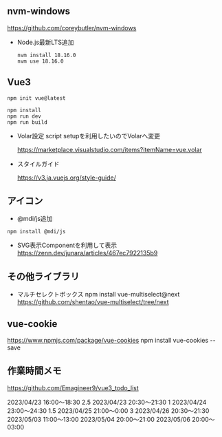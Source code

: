 ## nvm-windows
https://github.com/coreybutler/nvm-windows

- Node.js最新LTS追加
    ```
    nvm install 18.16.0
    nvm use 18.16.0
    ```

## Vue3
```
npm init vue@latest

npm install
npm run dev
npm run build
```

- Volar設定
    script setupを利用したいのでVolarへ変更

    https://marketplace.visualstudio.com/items?itemName=vue.volar

- スタイルガイド

    https://v3.ja.vuejs.org/style-guide/


## アイコン
- @mdi/js追加

`npm install @mdi/js`

- SVG表示Componentを利用して表示
https://zenn.dev/junara/articles/467ec7922135b9

## その他ライブラリ
- マルチセレクトボックス
npm install vue-multiselect@next
https://github.com/shentao/vue-multiselect/tree/next

## vue-cookie
https://www.npmjs.com/package/vue-cookies
npm install vue-cookies --save


## 作業時間メモ
https://github.com/Emagineer9/vue3_todo_list

2023/04/23 16:00～18:30 2.5
2023/04/23 20:30～21:30 1
2023/04/24 23:00～24:30 1.5
2023/04/25 21:00～0:00  3
2023/04/26 20:30～21:30
2023/05/03 11:00～13:00
2023/05/04 20:00～21:00
2023/05/06 20:00～03:00